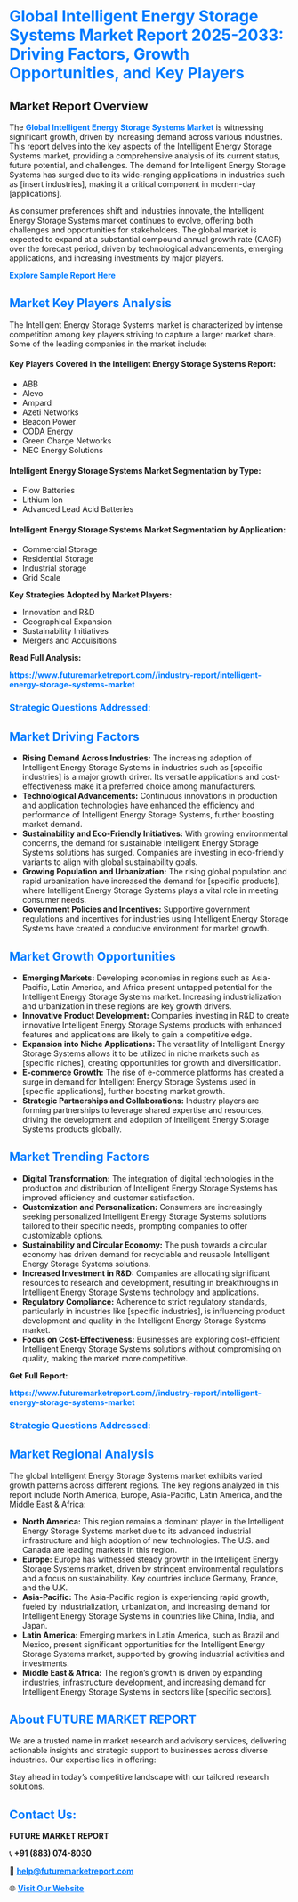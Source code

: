 <h1 style="color: #007BFF;">Global Intelligent Energy Storage Systems Market Report 2025-2033: Driving Factors, Growth Opportunities, and Key Players</h1>

<section id="overview">
<h2>Market Report Overview</h2>
<p>The <a href="https://www.futuremarketreport.com//industry-report/intelligent-energy-storage-systems-market" style="color: #007BFF; text-decoration: none;"><strong>Global Intelligent Energy Storage Systems Market</strong></a> is witnessing significant growth, driven by increasing demand across various industries. This report delves into the key aspects of the Intelligent Energy Storage Systems market, providing a comprehensive analysis of its current status, future potential, and challenges. The demand for Intelligent Energy Storage Systems has surged due to its wide-ranging applications in industries such as [insert industries], making it a critical component in modern-day [applications].</p>
<p>As consumer preferences shift and industries innovate, the Intelligent Energy Storage Systems market continues to evolve, offering both challenges and opportunities for stakeholders. The global market is expected to expand at a substantial compound annual growth rate (CAGR) over the forecast period, driven by technological advancements, emerging applications, and increasing investments by major players.</p>
</section>

<section id="overview">
<p><a href="https://www.futuremarketreport.com//request-sample/reportId=46601" style="color: #007BFF; text-decoration: none;"><strong>Explore Sample Report Here</strong></a></p>
</section>

<section id="key-players">
<h2 style="color: #007BFF;">Market Key Players Analysis</h2>
<p>The Intelligent Energy Storage Systems market is characterized by intense competition among key players striving to capture a larger market share. Some of the leading companies in the market include:</p>
<h4>Key Players Covered in the Intelligent Energy Storage Systems Report:</h4>
<ul><li>ABB</li><li>Alevo</li><li>Ampard</li><li>Azeti Networks</li><li>Beacon Power</li><li>CODA Energy</li><li>Green Charge Networks</li><li>NEC Energy Solutions</li></ul>
<h4>Intelligent Energy Storage Systems Market Segmentation by Type:</h4>
<ul><li>Flow Batteries</li><li>Lithium Ion</li><li>Advanced Lead Acid Batteries</li></ul>

<h4>Intelligent Energy Storage Systems Market Segmentation by Application:</h4>
<ul><li>Commercial Storage</li><li>Residential Storage</li><li>Industrial storage</li><li>Grid Scale</li></ul>
<p><strong>Key Strategies Adopted by Market Players:</strong></p>
<ul>
<li>Innovation and R&D</li>
<li>Geographical Expansion</li>
<li>Sustainability Initiatives</li>
<li>Mergers and Acquisitions</li>
</ul>
</section>

<section>
<p><strong>Read Full Analysis: </strong></p><a href="https://www.futuremarketreport.com//industry-report/intelligent-energy-storage-systems-market" style="color: #007BFF; text-decoration: none;"><strong>https://www.futuremarketreport.com//industry-report/intelligent-energy-storage-systems-market</strong></a>
<h3 style="color: #007BFF;">Strategic Questions Addressed:</h3>
</section>

<section id="driving-factors">
<h2 style="color: #007BFF;">Market Driving Factors</h2>
<ul>
<li><strong>Rising Demand Across Industries:</strong> The increasing adoption of Intelligent Energy Storage Systems in industries such as [specific industries] is a major growth driver. Its versatile applications and cost-effectiveness make it a preferred choice among manufacturers.</li>
<li><strong>Technological Advancements:</strong> Continuous innovations in production and application technologies have enhanced the efficiency and performance of Intelligent Energy Storage Systems, further boosting market demand.</li>
<li><strong>Sustainability and Eco-Friendly Initiatives:</strong> With growing environmental concerns, the demand for sustainable Intelligent Energy Storage Systems solutions has surged. Companies are investing in eco-friendly variants to align with global sustainability goals.</li>
<li><strong>Growing Population and Urbanization:</strong> The rising global population and rapid urbanization have increased the demand for [specific products], where Intelligent Energy Storage Systems plays a vital role in meeting consumer needs.</li>
<li><strong>Government Policies and Incentives:</strong> Supportive government regulations and incentives for industries using Intelligent Energy Storage Systems have created a conducive environment for market growth.</li>
</ul>
</section>

<section id="growth-opportunities">
<h2 style="color: #007BFF;">Market Growth Opportunities</h2>
<ul>
<li><strong>Emerging Markets:</strong> Developing economies in regions such as Asia-Pacific, Latin America, and Africa present untapped potential for the Intelligent Energy Storage Systems market. Increasing industrialization and urbanization in these regions are key growth drivers.</li>
<li><strong>Innovative Product Development:</strong> Companies investing in R&D to create innovative Intelligent Energy Storage Systems products with enhanced features and applications are likely to gain a competitive edge.</li>
<li><strong>Expansion into Niche Applications:</strong> The versatility of Intelligent Energy Storage Systems allows it to be utilized in niche markets such as [specific niches], creating opportunities for growth and diversification.</li>
<li><strong>E-commerce Growth:</strong> The rise of e-commerce platforms has created a surge in demand for Intelligent Energy Storage Systems used in [specific applications], further boosting market growth.</li>
<li><strong>Strategic Partnerships and Collaborations:</strong> Industry players are forming partnerships to leverage shared expertise and resources, driving the development and adoption of Intelligent Energy Storage Systems products globally.</li>
</ul>
</section>

<section id="trending-factors">
<h2 style="color: #007BFF;">Market Trending Factors</h2>
<ul>
<li><strong>Digital Transformation:</strong> The integration of digital technologies in the production and distribution of Intelligent Energy Storage Systems has improved efficiency and customer satisfaction.</li>
<li><strong>Customization and Personalization:</strong> Consumers are increasingly seeking personalized Intelligent Energy Storage Systems solutions tailored to their specific needs, prompting companies to offer customizable options.</li>
<li><strong>Sustainability and Circular Economy:</strong> The push towards a circular economy has driven demand for recyclable and reusable Intelligent Energy Storage Systems solutions.</li>
<li><strong>Increased Investment in R&D:</strong> Companies are allocating significant resources to research and development, resulting in breakthroughs in Intelligent Energy Storage Systems technology and applications.</li>
<li><strong>Regulatory Compliance:</strong> Adherence to strict regulatory standards, particularly in industries like [specific industries], is influencing product development and quality in the Intelligent Energy Storage Systems market.</li>
<li><strong>Focus on Cost-Effectiveness:</strong> Businesses are exploring cost-efficient Intelligent Energy Storage Systems solutions without compromising on quality, making the market more competitive.</li>
</ul>
</section>

<section>
<p><strong>Get Full Report: </strong></p><a href="https://www.futuremarketreport.com//industry-report/intelligent-energy-storage-systems-market" style="color: #007BFF; text-decoration: none;"><strong>https://www.futuremarketreport.com//industry-report/intelligent-energy-storage-systems-market</strong></a>
<h3 style="color: #007BFF;">Strategic Questions Addressed:</h3>
</section>


<section id="regional-analysis">
<h2 style="color: #007BFF;">Market Regional Analysis</h2>
<p>The global Intelligent Energy Storage Systems market exhibits varied growth patterns across different regions. The key regions analyzed in this report include North America, Europe, Asia-Pacific, Latin America, and the Middle East & Africa:</p>
<ul>
<li><strong>North America:</strong> This region remains a dominant player in the Intelligent Energy Storage Systems market due to its advanced industrial infrastructure and high adoption of new technologies. The U.S. and Canada are leading markets in this region.</li>
<li><strong>Europe:</strong> Europe has witnessed steady growth in the Intelligent Energy Storage Systems market, driven by stringent environmental regulations and a focus on sustainability. Key countries include Germany, France, and the U.K.</li>
<li><strong>Asia-Pacific:</strong> The Asia-Pacific region is experiencing rapid growth, fueled by industrialization, urbanization, and increasing demand for Intelligent Energy Storage Systems in countries like China, India, and Japan.</li>
<li><strong>Latin America:</strong> Emerging markets in Latin America, such as Brazil and Mexico, present significant opportunities for the Intelligent Energy Storage Systems market, supported by growing industrial activities and investments.</li>
<li><strong>Middle East & Africa:</strong> The region’s growth is driven by expanding industries, infrastructure development, and increasing demand for Intelligent Energy Storage Systems in sectors like [specific sectors].</li>
</ul>
</section>

<footer>
<h2 style="color: #007BFF;">About FUTURE MARKET REPORT</h2>
<p>We are a trusted name in market research and advisory services, delivering actionable insights and strategic support to businesses across diverse industries. Our expertise lies in offering:</p>

<p>Stay ahead in today’s competitive landscape with our tailored research solutions.</p>

<h2 style="color: #007BFF;">Contact Us:</h2>
<p><strong>FUTURE MARKET REPORT</strong></p>
<p>📞 <strong>+91 (883) 074-8030</strong></p>
<p>📧 <strong><a href="mailto:help@futuremarketreport.com" style="color: #007BFF;">help@futuremarketreport.com</a></strong></p>
<p>🌐 <strong><a href="https://www.futuremarketreport.com/" style="color: #007BFF;">Visit Our Website</a></strong></p>
</footer>